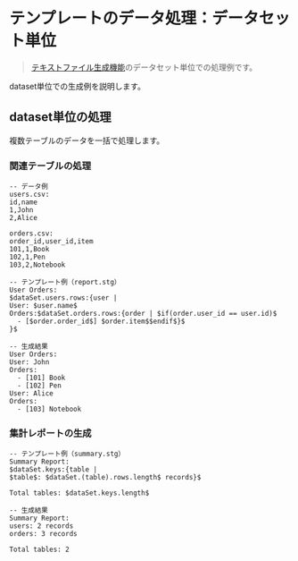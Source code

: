 # テンプレートのデータ処理：データセット単位

> [テキストファイル生成機能](../01-txt.md)のデータセット単位での処理例です。

dataset単位での生成例を説明します。

## dataset単位の処理

複数テーブルのデータを一括で処理します。

### 関連テーブルの処理
```
-- データ例
users.csv:
id,name
1,John
2,Alice

orders.csv:
order_id,user_id,item
101,1,Book
102,1,Pen
103,2,Notebook

-- テンプレート例（report.stg）
User Orders:
$dataSet.users.rows:{user |
User: $user.name$
Orders:$dataSet.orders.rows:{order | $if(order.user_id == user.id)$
  - [$order.order_id$] $order.item$$endif$}$
}$

-- 生成結果
User Orders:
User: John
Orders:
  - [101] Book
  - [102] Pen
User: Alice
Orders:
  - [103] Notebook
```

### 集計レポートの生成
```
-- テンプレート例（summary.stg）
Summary Report:
$dataSet.keys:{table |
$table$: $dataSet.(table).rows.length$ records}$

Total tables: $dataSet.keys.length$

-- 生成結果
Summary Report:
users: 2 records
orders: 3 records

Total tables: 2
```
